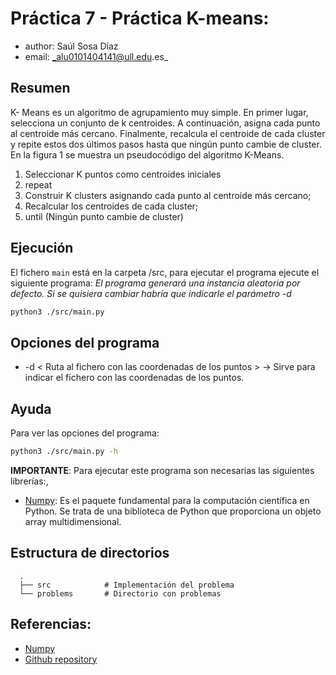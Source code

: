 # Práctica 7 - Práctica K-means: 
* author: Saúl Sosa Díaz
* email: _alu0101404141@ull.edu.es_

## Resumen
K- Means es un algoritmo de agrupamiento muy simple. En primer lugar, selecciona un
conjunto de k centroides. A continuación, asigna cada punto al centroide más cercano.
Finalmente, recalcula el centroide de cada cluster y repite estos dos últimos pasos hasta
que ningún punto cambie de cluster. En la figura 1 se muestra un pseudocódigo del
algoritmo K-Means.

1. Seleccionar K puntos como centroides iniciales
2. repeat
3.   Construir K clusters asignando cada punto al centroide más cercano;
4.   Recalcular los centroides de cada cluster;
5. until (Ningún punto cambie de cluster)



## Ejecución
El fichero `main` está en la carpeta /src, para ejecutar el programa ejecute el siguiente programa:
*El programa generará una instancia aleatoria por defecto. Si se quisiera cambiar habría que indicarle el parámetro -d*
```BASH
python3 ./src/main.py
```

## Opciones del programa
 * -d < Ruta al fichero con las coordenadas de los puntos > -> Sirve para indicar el fichero con las coordenadas de los puntos.


## Ayuda
Para ver las opciones del programa:
```BASH
python3 ./src/main.py -h
```


**IMPORTANTE**: Para ejecutar este programa son necesarias las siguientes librerías:,
* [Numpy](https://numpy.org/doc/stable/index.html): Es el paquete fundamental para la computación científica en Python. Se trata de una biblioteca de Python que proporciona un objeto array multidimensional.


## Estructura de directorios
```
  .
  ├── src            # Implementación del problema
  └── problems       # Directorio con problemas
```

## Referencias:
* [Numpy](https://numpy.org/doc/stable/index.html)
* [Github repository](https://github.com/Saul-Sosa-Diaz/Diseno-y-analisis-de-algoritmos.git)


[Python website]: <https://www.python.org/downloads/>

